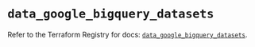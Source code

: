 # `data_google_bigquery_datasets`

Refer to the Terraform Registry for docs: [`data_google_bigquery_datasets`](https://registry.terraform.io/providers/hashicorp/google-beta/6.44.0/docs/data-sources/google_bigquery_datasets).
